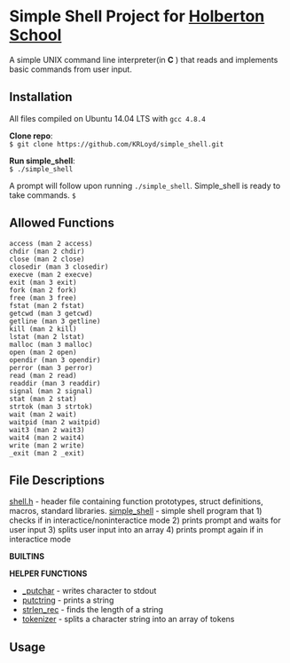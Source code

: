 # Simple Shell Project for <a href="https://www.holbertonschool.com/">Holberton School</a>
A simple UNIX command line interpreter(in **C** ) that reads and implements basic commands from user input.  

## Installation
All files compiled on Ubuntu 14.04 LTS with `gcc 4.8.4`

**Clone repo**:  
`$ git clone https://github.com/KRLoyd/simple_shell.git`   

**Run simple_shell**:  
`$ ./simple_shell`   

A prompt will follow upon running `./simple_shell`. Simple_shell is ready to take commands.
`$ `   


## Allowed Functions
```
access (man 2 access)
chdir (man 2 chdir)
close (man 2 close)
closedir (man 3 closedir)
execve (man 2 execve)
exit (man 3 exit)
fork (man 2 fork)
free (man 3 free)
fstat (man 2 fstat)
getcwd (man 3 getcwd)
getline (man 3 getline)
kill (man 2 kill)
lstat (man 2 lstat)
malloc (man 3 malloc)
open (man 2 open)
opendir (man 3 opendir)
perror (man 3 perror)
read (man 2 read)
readdir (man 3 readdir)
signal (man 2 signal)
stat (man 2 stat)
strtok (man 3 strtok)
wait (man 2 wait)
waitpid (man 2 waitpid)
wait3 (man 2 wait3)
wait4 (man 2 wait4)
write (man 2 write)
_exit (man 2 _exit)
```

## File Descriptions
[shell.h](shell.h) - header file containing function prototypes, struct definitions, macros, standard libraries.
[simple_shell](simple_shell.c) - simple shell program that 1) checks if in interactice/noninteractice mode 2) prints prompt and waits for user input 3) splits user input into an array 4) prints prompt again if in interactice mode

**BUILTINS**


**HELPER FUNCTIONS**
- [_putchar](_putchar.c) - writes character to stdout
- [putctring](putstring.c) - prints a string
- [strlen_rec](strlen_rec.c) - finds the length of a string
- [tokenizer](tokenizer.c) - splits a character string into an array of tokens

## Usage
